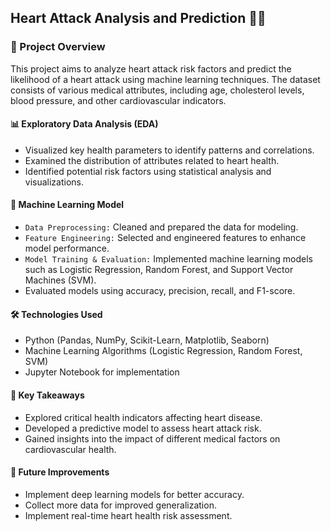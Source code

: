 ## Heart Attack Analysis and Prediction 🏥💓
### 📌 Project Overview

This project aims to analyze heart attack risk factors and predict the likelihood of a heart attack using machine learning techniques. The dataset consists of various medical attributes, including age, cholesterol levels, blood pressure, and other cardiovascular indicators.

#### 📊 Exploratory Data Analysis (EDA)
- Visualized key health parameters to identify patterns and correlations.
- Examined the distribution of attributes related to heart health.
- Identified potential risk factors using statistical analysis and visualizations.

#### 🤖 Machine Learning Model
- `Data Preprocessing:` Cleaned and prepared the data for modeling.
- `Feature Engineering:` Selected and engineered features to enhance model performance.
- `Model Training & Evaluation:`
Implemented machine learning models such as Logistic Regression, Random Forest, and Support Vector Machines (SVM).
- Evaluated models using accuracy, precision, recall, and F1-score.
#### 🛠️ Technologies Used
- Python (Pandas, NumPy, Scikit-Learn, Matplotlib, Seaborn)
- Machine Learning Algorithms (Logistic Regression, Random Forest, SVM)
- Jupyter Notebook for implementation
#### 🎯 Key Takeaways
- Explored critical health indicators affecting heart disease.
- Developed a predictive model to assess heart attack risk.
- Gained insights into the impact of different medical factors on cardiovascular   health.
####  📌 Future Improvements
- Implement deep learning models for better accuracy.
- Collect more data for improved generalization.
- Implement real-time heart health risk assessment.
